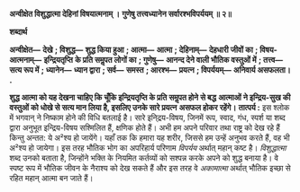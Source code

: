 **अन्वीक्षेत विशुद्धात्मा देहिनां विषयात्मनाम् ।** **गुणेषु तत्त्वध्यानेन सर्वारश्भविपर्ययम् ॥ २॥** 

**शब्दार्थ** 

**अन्वीक्षेत—** **देखे** **; विशुद्ध—** **शुद्ध किया हुआ** **; आत्मा—** **आत्मा** **; देहिनाम्—** **देहधारी जीवों का** **; विषय-आत्मनाम्—** **इन्द्रियतृप्ति** **के प्रति समॢपत लोगों का** **; गुणेषु—** **आनन्द देने वाली भौतिक वस्तुओं में** **; तत्त्व—** **सत्य रूप में** **; ध्यानेन—** **ध्यान द्वारा** **; सर्व—** **समस्त** **; आरश्भ—** **प्रयत्न** **; विपर्ययम्—** **अनिवार्य असफलता।** **.** 

**शुद्ध आत्मा को यह देखना चाहिए कि चूँकि इन्द्रियतृप्ति के प्रति समॢपत होने से बद्ध** **आत्माओं ने इन्द्रिय-सुख की वस्तुओं को धोखे से सत्य मान लिया है, इसलिए उनके सारे प्रयत्न** **असफल होकर रहेंगे।** **तात्पर्य :** इस श्लोक में भगवान् ने निष्काम होने की विधि बतलाई है। सारे इनि्द्रय-विषय, जिनमें रूप, स्वाद, गंध, स्पर्श या शब्द द्वारा अनुभूत इन्द्रिय-विषय सश्मिलित हैं, क्षणिक होते हैं। अभी हम अपने परिवार तथा राष्ट्र को देख रहे हैं किन्तु अन्तत: ये अ²श्य हो जायेंगे। यहाँ तक कि हमारा यह शरीर, जिससे हम उन्हें अनुभव करते हैं, वह भी अ²श्य हो जायेगा। इस तरह भौतिक भोग का अपरिहार्य परिणाम *विपर्यय* अर्थात् महान् कष्ट है। *विशुद्धात्मा* शब्द उनको बताता है, जिन्होंने भक्ति के नियमित कर्तव्यों को सश्पन्न करके अपने को शुद्ध बनाया है। वे स्पष्ट रूप में भौतिक जीवन के नैराश्य को देख सकते हैं और इस तरह वे *अकामात्मा* अर्थात् भौतिक इच्छा से रहित महान् आत्मा बन जाते हैं।  
